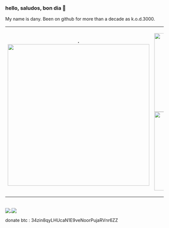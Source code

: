 ### hello, saludos, bon dia 👋

My name is dany. Been on github for more than a decade as k.o.d.3000. 
<!--
My work is private due to client ndas, but i do try to throw some public ones now and again.
However, my public facing repos are kinda sad since they dont get the same attention as the private ones do.. if you'd like a walk through
of some of my private work just contact me. I'd be happy to share, but please make this request in advanced since its a lot of work spanning different areas of web communications using various languages/technologies. 
-->
<table>
<tr>
<th> 
  .
      <a href="https://wakatime.com"><img width="450px" src="https://wakatime.com/share/@kod3000/48e401a8-a158-4973-be8a-266a7ae2d0a9.png" /></a>

  </th>
<th>
  
  <a href="https://wakatime.com"><img width="250px" src="https://wakatime.com/share/@kod3000/8519389a-7229-441e-84ef-5815f7e986db.png" /></a><a href="https://wakatime.com"><img width="250px" src="https://wakatime.com/share/@kod3000/6b03c726-b8bb-42d7-a8bc-db6fdd20798b.png" /></a>
  </th>
</tr>
</table>

  
<br/>


<!--
**kod3000/kod3000** is a ✨ _special_ ✨ repository because its `README.md` (this file) appears on your GitHub profile.

Here are some ideas to get you started:

- 🔭 I’m currently working on ...
- 🌱 I’m currently learning ...
- 👯 I’m looking to collaborate on ...
- 🤔 I’m looking for help with ...
- 💬 Ask me about ...
- 📫 How to reach me: ...
- 😄 Pronouns: ...
- ⚡ Fun fact: ...
-->


<a href="https://github.com/anuraghazra/github-readme-stats">
  <img align="center" src="https://github-readme-stats.vercel.app/api?username=kod3000&count_private=true&show_icons=true&include_all_commits=true&hide_border=true&hide_title=true" />
</a>
<a href="https://github.com/anuraghazra/github-readme-stats">
  <img align="center" src="https://github-readme-stats.vercel.app/api/top-langs/?username=kod3000&hide=css,handlebars,less,html&langs_count=6&hide_title=true&hide_border=true" />
</a>


donate btc : 34zin8qyLHUcaN1E9veNoorPujaRVnr6ZZ
